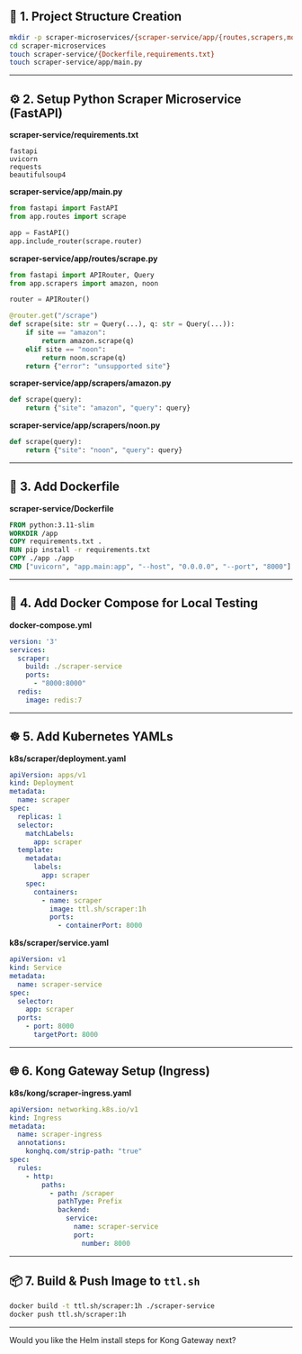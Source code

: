 ## 📁 1. Project Structure Creation

```bash
mkdir -p scraper-microservices/{scraper-service/app/{routes,scrapers,models},shared,k8s/{scraper,kong,redis}}
cd scraper-microservices
touch scraper-service/{Dockerfile,requirements.txt}
touch scraper-service/app/main.py
```

---

## ⚙️ 2. Setup Python Scraper Microservice (FastAPI)

**scraper-service/requirements.txt**

```
fastapi
uvicorn
requests
beautifulsoup4
```

**scraper-service/app/main.py**

```python
from fastapi import FastAPI
from app.routes import scrape

app = FastAPI()
app.include_router(scrape.router)
```

**scraper-service/app/routes/scrape.py**

```python
from fastapi import APIRouter, Query
from app.scrapers import amazon, noon

router = APIRouter()

@router.get("/scrape")
def scrape(site: str = Query(...), q: str = Query(...)):
    if site == "amazon":
        return amazon.scrape(q)
    elif site == "noon":
        return noon.scrape(q)
    return {"error": "unsupported site"}
```

**scraper-service/app/scrapers/amazon.py**

```python
def scrape(query):
    return {"site": "amazon", "query": query}
```

**scraper-service/app/scrapers/noon.py**

```python
def scrape(query):
    return {"site": "noon", "query": query}
```

---

## 🐳 3. Add Dockerfile

**scraper-service/Dockerfile**

```Dockerfile
FROM python:3.11-slim
WORKDIR /app
COPY requirements.txt .
RUN pip install -r requirements.txt
COPY ./app ./app
CMD ["uvicorn", "app.main:app", "--host", "0.0.0.0", "--port", "8000"]
```

---

## 🧪 4. Add Docker Compose for Local Testing

**docker-compose.yml**

```yaml
version: '3'
services:
  scraper:
    build: ./scraper-service
    ports:
      - "8000:8000"
  redis:
    image: redis:7
```

---

## ☸️ 5. Add Kubernetes YAMLs

**k8s/scraper/deployment.yaml**

```yaml
apiVersion: apps/v1
kind: Deployment
metadata:
  name: scraper
spec:
  replicas: 1
  selector:
    matchLabels:
      app: scraper
  template:
    metadata:
      labels:
        app: scraper
    spec:
      containers:
        - name: scraper
          image: ttl.sh/scraper:1h
          ports:
            - containerPort: 8000
```

**k8s/scraper/service.yaml**

```yaml
apiVersion: v1
kind: Service
metadata:
  name: scraper-service
spec:
  selector:
    app: scraper
  ports:
    - port: 8000
      targetPort: 8000
```

---

## 🌐 6. Kong Gateway Setup (Ingress)

**k8s/kong/scraper-ingress.yaml**

```yaml
apiVersion: networking.k8s.io/v1
kind: Ingress
metadata:
  name: scraper-ingress
  annotations:
    konghq.com/strip-path: "true"
spec:
  rules:
    - http:
        paths:
          - path: /scraper
            pathType: Prefix
            backend:
              service:
                name: scraper-service
                port:
                  number: 8000
```

---

## 📦 7. Build & Push Image to `ttl.sh`

```bash
docker build -t ttl.sh/scraper:1h ./scraper-service
docker push ttl.sh/scraper:1h
```

---

Would you like the Helm install steps for Kong Gateway next?